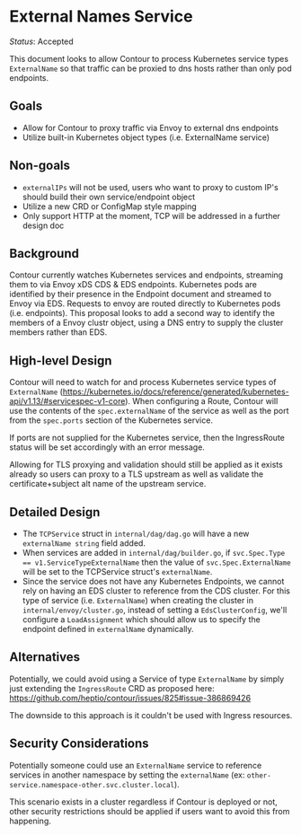 # External Names Service

_Status_: Accepted

This document looks to allow Contour to process Kubernetes service types `ExternalName` so that traffic can be proxied to dns hosts rather than only pod endpoints.

## Goals

- Allow for Contour to proxy traffic via Envoy to external dns endpoints
- Utilize built-in Kubernetes object types (i.e. ExternalName service)

## Non-goals

- `externalIPs` will not be used, users who want to proxy to custom IP's should build their own service/endpoint object
- Utilize a new CRD or ConfigMap style mapping
- Only support HTTP at the moment, TCP will be addressed in a further design doc

## Background

Contour currently watches Kubernetes services and endpoints, streaming them to via Envoy xDS CDS & EDS endpoints.
Kubernetes pods are identified by their presence in the Endpoint document and streamed to Envoy via EDS.
Requests to envoy are routed directly to Kubernetes pods (i.e. endpoints).
This proposal looks to add a second way to identify the members of a Envoy clustr object, using a DNS entry to supply the cluster members rather than EDS.

## High-level Design

Contour will need to watch for and process Kubernetes service types of `ExternalName` (https://kubernetes.io/docs/reference/generated/kubernetes-api/v1.13/#servicespec-v1-core).
When configuring a Route, Contour will use the contents of the `spec.externalName` of the service as well as the port from the `spec.ports` section of the Kubernetes service.

If ports are not supplied for the Kubernetes service, then the IngressRoute status will be set accordingly with an error message.

Allowing for TLS proxying and validation should still be applied as it exists already so users can proxy to a TLS upstream as well as validate the certificate+subject alt name of the upstream service.

## Detailed Design

- The `TCPService` struct in `internal/dag/dag.go` will have a new `externalName string` field added.
- When services are added in `internal/dag/builder.go`, if `svc.Spec.Type == v1.ServiceTypeExternalName` then the value of `svc.Spec.ExternalName` will be set to the TCPService struct's `externalName`.
- Since the service does not have any Kubernetes Endpoints, we cannot rely on having an EDS cluster to reference from the CDS cluster.
For this type of service (i.e. `ExternalName`) when creating the cluster in `internal/envoy/cluster.go`, instead of setting a `EdsClusterConfig`, we'll configure a `LoadAssignment` which should allow us to specify the endpoint defined in `externalName` dynamically.

## Alternatives

Potentially, we could avoid using a Service of type `ExternalName` by simply just extending the `IngressRoute` CRD as proposed here: https://github.com/heptio/contour/issues/825#issue-386869426

The downside to this approach is it couldn't be used with Ingress resources.

## Security Considerations

Potentially someone could use an `ExternalName` service to reference services in another namespace by setting the `externalName` (ex: `other-service.namespace-other.svc.cluster.local`).

This scenario exists in a cluster regardless if Contour is deployed or not, other security restrictions should be applied if users want to avoid this from happening.

